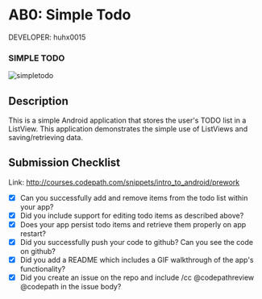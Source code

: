 # AB0: Simple Todo

DEVELOPER: huhx0015

### SIMPLE TODO
![simpletodo](https://cloud.githubusercontent.com/assets/1645482/12503704/a62d239e-c08b-11e5-8296-7cb2bb36d6e0.gif)

## Description

This is a simple Android application that stores the user's TODO list in a ListView. This application demonstrates the simple use of ListViews and saving/retrieving data.

## Submission Checklist

Link: http://courses.codepath.com/snippets/intro_to_android/prework

* [x] Can you successfully add and remove items from the todo list within your app?
* [x] Did you include support for editing todo items as described above?
* [x] Does your app persist todo items and retrieve them properly on app restart?
* [x] Did you successfully push your code to github? Can you see the code on github?
* [x] Did you add a README which includes a GIF walkthrough of the app's functionality?
* [x] Did you create an issue on the repo and include /cc @codepathreview @codepath in the issue body?